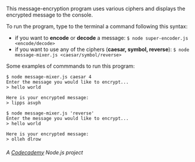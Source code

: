 This message-encryption program uses various ciphers and displays the encrypted message to the console. 

To run the program, type to the terminal a command following this syntax:
- if you want to **encode** or **decode** a message: 
`$ node super-encoder.js <encode/decode>`
- if you want to use any of the ciphers (**caesar, symbol, reverse**):
`$ node message-mixer.js <caesar/symbol/reverse>`

Some examples of commmands to run this program:

```
$ node message-mixer.js caesar 4
Enter the message you would like to encrypt...
> hello world

Here is your encrypted message:
> lipps asvph

$ node message-mixer.js 'reverse'
Enter the message you would like to encrypt...
> hello world

Here is your encrypted message:
> olleh dlrow
```

###### A [Codecademy](https://www.codecademy.com/enrolled/courses/learn-node-js) Node.js project
